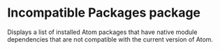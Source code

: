# Incompatible Packages package

Displays a list of installed Atom packages that have native module
dependencies that are not compatible with the current version of Atom.
